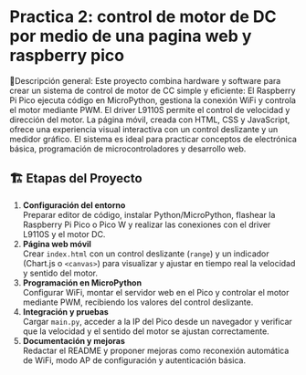 # Practica 2: control de motor de DC  por medio de una pagina web y raspberry pico
📌Descripción general:
Este proyecto combina hardware y software para crear un sistema de control de motor de CC simple y eficiente:
El Raspberry Pi Pico ejecuta código en MicroPython, gestiona la conexión WiFi y controla el motor mediante PWM.
El driver L9110S permite el control de velocidad y dirección del motor.
La página móvil, creada con HTML, CSS y JavaScript, ofrece una experiencia visual interactiva con un control deslizante y un medidor gráfico.
El sistema es ideal para practicar conceptos de electrónica básica, programación de microcontroladores y desarrollo web.

## 🏗️ Etapas del Proyecto
1. **Configuración del entorno**  
   Preparar editor de código, instalar Python/MicroPython, flashear la Raspberry Pi Pico o Pico W y realizar las conexiones con el driver L9110S y el motor DC.
2. **Página web móvil**  
   Crear `index.html` con un control deslizante (`range`) y un indicador (Chart.js o `<canvas>`) para visualizar y ajustar en tiempo real la velocidad y sentido del motor.
3. **Programación en MicroPython**  
   Configurar WiFi, montar el servidor web en el Pico y controlar el motor mediante PWM, recibiendo los valores del control deslizante.
4. **Integración y pruebas**  
   Cargar `main.py`, acceder a la IP del Pico desde un navegador y verificar que la velocidad y el sentido del motor se ajustan correctamente.
5. **Documentación y mejoras**  
   Redactar el README y proponer mejoras como reconexión automática de WiFi, modo AP de configuración y autenticación básica.
